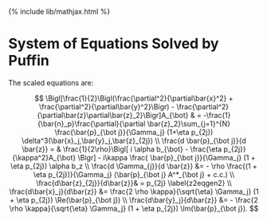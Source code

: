 {% include lib/mathjax.html %}

# System of Equations Solved by Puffin

The scaled equations are:

$$
\Bigl[\frac{1}{2}\Bigl(\frac{\partial^2}{\partial\bar{x}^2} + \frac{\partial^2}{\partial\bar{y}^2}\Bigr) -  \frac{\partial^2}{\partial\bar{z}\partial\bar{z}_2}\Bigr]A_{\bot}  & = -\frac{1}{\bar{n}_p}\frac{\partial}{\partial \bar{z}_2}\sum_{j=1}^{N} \frac{\bar{p}_{\bot j}}{\Gamma_j} (1+\eta p_{2j})     \delta^3(\bar{x}_j,\bar{y}_j,\bar{z}_{2j})  \\
\frac{d \bar{p}_{\bot j}}{d \bar{z}} = & \frac{1}{2\rho}\Bigl[ i \alpha b_{\bot} - \frac{\eta p_{2j}}{\kappa^2}A_{\bot} \Bigr] - i\kappa \frac{ \bar{p}_{\bot j}}{\Gamma_j} (1 + \eta p_{2j})  \alpha b_z \\
\frac{d \Gamma_{j}}{d \bar{z}} &= - \rho \frac{(1 + \eta p_{2j})}{\Gamma_j} (\bar{p}_{\bot j} A^*_{\bot j} + c.c.)  \\
\frac{d\bar{z}_{2j}}{d\bar{z}}& = p_{2j}  \label{z2eqgen2} \\
\frac{d\bar{x}_j}{d\bar{z}} &=  \frac{2 \rho \kappa}{\sqrt{\eta} \Gamma_j} (1 + \eta p_{2j}) \Re(\bar{p}_{\bot j}) \\
\frac{d\bar{y}_j}{d\bar{z}} &= - \frac{2 \rho \kappa}{\sqrt{\eta} \Gamma_j}  (1 + \eta p_{2j}) \Im(\bar{p}_{\bot j}).
$$

